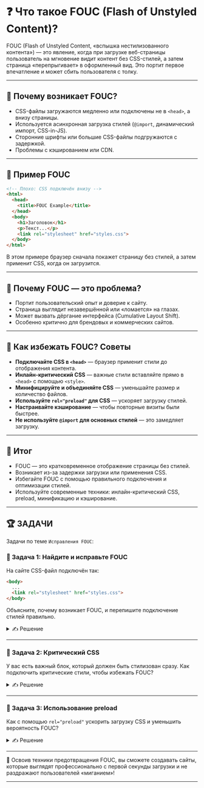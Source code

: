# ❓ Что такое FOUC (Flash of Unstyled Content)?

FOUC (Flash of Unstyled Content, «вспышка нестилизованного контента») — это явление, когда при загрузке веб-страницы пользователь на мгновение видит контент без CSS-стилей, а затем страница «перепрыгивает» в оформленный вид. Это портит первое впечатление и может сбить пользователя с толку.

---

## 🔹 Почему возникает FOUC?

- CSS-файлы загружаются медленно или подключены не в `<head>`, а внизу страницы.
- Используется асинхронная загрузка стилей (`@import`, динамический импорт, CSS-in-JS).
- Сторонние шрифты или большие CSS-файлы подгружаются с задержкой.
- Проблемы с кэшированием или CDN.

---

## 🔹 Пример FOUC

```html
<!-- Плохо: CSS подключён внизу -->
<html>
  <head>
    <title>FOUC Example</title>
  </head>
  <body>
    <h1>Заголовок</h1>
    <p>Текст...</p>
    <link rel="stylesheet" href="styles.css">
  </body>
</html>
```

В этом примере браузер сначала покажет страницу без стилей, а затем применит CSS, когда он загрузится.

---

## 🔹 Почему FOUC — это проблема?

- Портит пользовательский опыт и доверие к сайту.
- Страница выглядит незавершённой или «ломается» на глазах.
- Может вызвать дёргание интерфейса (Cumulative Layout Shift).
- Особенно критично для брендовых и коммерческих сайтов.

---

## 🔹 Как избежать FOUC? Советы

- **Подключайте CSS в `<head>`** — браузер применит стили до отображения контента.
- **Инлайн-критический CSS** — важные стили вставляйте прямо в `<head>` с помощью `<style>`.
- **Минифицируйте и объединяйте CSS** — уменьшайте размер и количество файлов.
- **Используйте `rel="preload"` для CSS** — ускоряет загрузку стилей.
- **Настраивайте кэширование** — чтобы повторные визиты были быстрее.
- **Не используйте `@import` для основных стилей** — это замедляет загрузку.

---

## 🎯 Итог

- FOUC — это кратковременное отображение страницы без стилей.
- Возникает из-за задержки загрузки или применения CSS.
- Избегайте FOUC с помощью правильного подключения и оптимизации стилей.
- Используйте современные техники: инлайн-критический CSS, preload, минификацию и кэширование.

---

## 🏆 ЗАДАЧИ

Задачи по теме `Исправления FOUC`:

### 📌 Задача 1: Найдите и исправьте FOUC
На сайте CSS-файл подключён так:
```html
<body>
  ...
  <link rel="stylesheet" href="styles.css">
</body>
```
Объясните, почему возникает FOUC, и перепишите подключение стилей правильно.

<details>
<summary>✍ Решение</summary>

FOUC возникает, потому что CSS подключён внизу страницы, и браузер сначала отображает HTML без стилей. Нужно подключать CSS в `<head>`:

```html
<head>
  <link rel="stylesheet" href="styles.css">
</head>
```
</details>

---

### 📌 Задача 2: Критический CSS
У вас есть важный блок, который должен быть стилизован сразу. Как подключить критические стили, чтобы избежать FOUC?

<details>
<summary>✍ Решение</summary>

Критические стили можно вставить прямо в `<head>` с помощью тега `<style>`:

```html
<head>
  <style>
    .important-block {
      background: #f5f5f5;
      color: #222;
      padding: 1em;
    }
  </style>
  <link rel="stylesheet" href="styles.css">
</head>
```
</details>

---

### 📌 Задача 3: Использование preload
Как с помощью `rel="preload"` ускорить загрузку CSS и уменьшить вероятность FOUC?

<details>
<summary>✍ Решение</summary>

Добавьте в `<head>`:

```html
<link rel="preload" href="styles.css" as="style" onload="this.rel='stylesheet'">
<noscript><link rel="stylesheet" href="styles.css"></noscript>
```

Это заставит браузер загрузить CSS раньше.
</details>

---

🎉 Освоив техники предотвращения FOUC, вы сможете создавать сайты, которые выглядят профессионально с первой секунды загрузки и не раздражают пользователей «миганием»! 

--- 